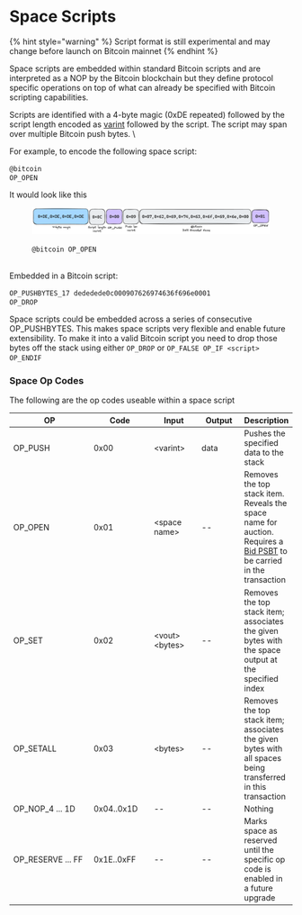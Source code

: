 # Space Scripts

{% hint style="warning" %}
Script format is still experimental and may change before launch on Bitcoin mainnet
{% endhint %}

Space scripts are embedded within standard Bitcoin scripts and are interpreted as a NOP by the Bitcoin blockchain but they define protocol specific operations on top of what can already be specified with Bitcoin scripting capabilities.

Scripts are identified with a 4-byte magic (0xDE repeated) followed by the script length encoded as [varint](https://docs.rs/bitcoin/latest/bitcoin/consensus/encode/struct.VarInt.html) followed by the script. The script may span over multiple Bitcoin push bytes. \\

For example, to encode the following space script:

```
@bitcoin
OP_OPEN
```

It would look like this

<figure><picture><source srcset="../.gitbook/assets/space-script-dark.png" media="(prefers-color-scheme: dark)"><img src="../.gitbook/assets/space-script-light.png" alt=""></picture><figcaption><p><code>@bitcoin OP_OPEN</code></p></figcaption></figure>

\
Embedded in a Bitcoin script:

```
OP_PUSHBYTES_17 dededede0c000907626974636f696e0001
OP_DROP
```

Space scripts could be embedded across a series of consecutive OP\_PUSHBYTES. This makes space scripts very flexible and enable future extensibility. To make it into a valid Bitcoin script you need to drop those bytes off the stack using either `OP_DROP` or `OP_FALSE OP_IF <script> OP_ENDIF`

### Space Op Codes

The following are the op codes useable within a space script

<table><thead><tr><th width="195">OP</th><th width="117">Code</th><th width="96">Input</th><th width="85">Output</th><th>Description</th></tr></thead><tbody><tr><td>OP_PUSH</td><td>0x00</td><td>&#x3C;varint></td><td>data</td><td>Pushes the specified data to the stack</td></tr><tr><td>OP_OPEN</td><td>0x01</td><td>&#x3C;space name></td><td>--</td><td>Removes the top stack item. Reveals the space name for auction. Requires a <a href="markdown.md">Bid PSBT</a> to be carried in the transaction</td></tr><tr><td>OP_SET</td><td>0x02</td><td>&#x3C;vout>&#x3C;bytes></td><td>--</td><td>Removes the top stack item; associates the given bytes with the space output at the specified index</td></tr><tr><td>OP_SETALL</td><td>0x03</td><td>&#x3C;bytes></td><td>--</td><td>Removes the top stack item; associates the given bytes with all spaces being transferred in this transaction</td></tr><tr><td>OP_NOP_4 ... 1D</td><td>0x04..0x1D</td><td>--</td><td>--</td><td>Nothing</td></tr><tr><td>OP_RESERVE ... FF</td><td>0x1E..0xFF</td><td>--</td><td>--</td><td>Marks space as reserved until the specific op code is enabled in a future upgrade</td></tr></tbody></table>

